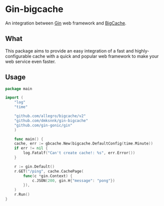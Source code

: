 # Gin-bigcache

An integration between [Gin](https://github.com/gin-gonic/gin) web framework and [BigCache](https://github.com/allegro/bigcache).

## What

This package aims to provide an easy integration of a fast and highly-configurable cache with a quick and popular web framework
to make your web service even faster.

## Usage

```go
package main

import (
    "log"
    "time"

    "github.com/allegro/bigcache/v2"
    "github.com/dmksnnk/gin-bigcache"
    "github.com/gin-gonic/gin"
    )

    func main() {
    cache, err := gbcache.New(bigcache.DefaultConfig(time.Minute))
    if err != nil {
        log.Fatalf("Can't create cache!: %s", err.Error())
    }

    r := gin.Default()
    r.GET("/ping", cache.CachePage(
        func(c *gin.Context) {
            c.JSON(200, gin.H{"message": "pong"})
        }),
    )
    r.Run()
}

```
